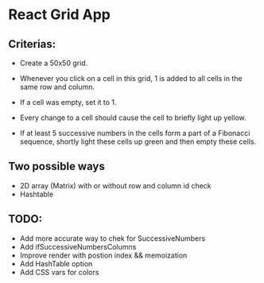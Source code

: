 # React Grid App

## Criterias: 

- Create a 50x50 grid.

- Whenever you click on a cell in this grid, 1 is added to all cells in the same row and column.

- If a cell was empty, set it to 1. 

- Every change to a cell should cause the cell to briefly light up yellow.

- If at least 5 successive numbers in the cells form a part of a Fibonacci sequence, shortly light these cells up green and then empty these cells.

## Two possible ways

- 2D array (Matrix) with or without row and column id check
- Hashtable

## TODO:

- Add more accurate way to chek for SuccessiveNumbers
- Add ifSuccessiveNumbersColumns
- Improve render with postion index && memoization
- Add HashTable option
- Add CSS vars for colors
